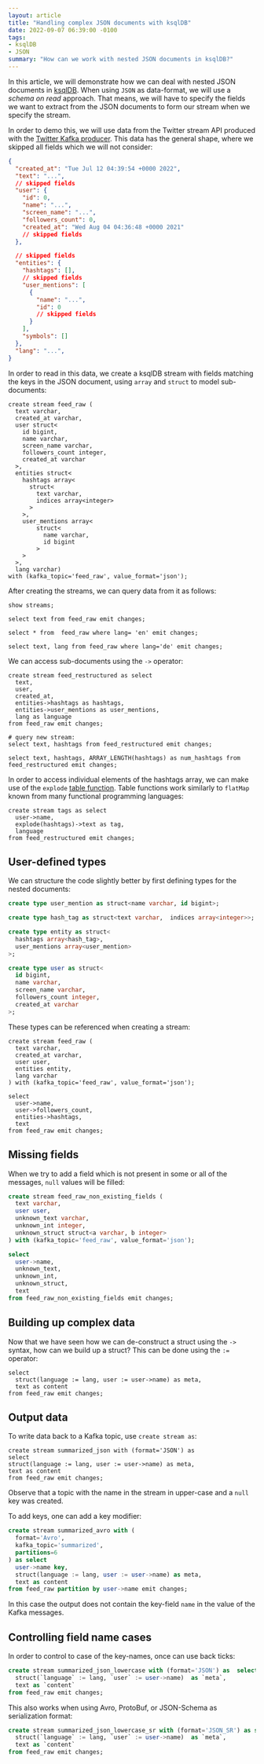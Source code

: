 ```yaml
---
layout: article
title: "Handling complex JSON documents with ksqlDB"
date: 2022-09-07 06:39:00 -0100
tags:
- ksqlDB
- JSON
summary: "How can we work with nested JSON documents in ksqlDB?"
---
```


In this article, we will demonstrate how we can deal with nested JSON documents in [ksqlDB](https://ksqldb.io/).
When using `JSON` as data-format, we will use a *schema on read*  approach.
That means, we will have to specify the fields we want to extract from the JSON documents to form our stream when we specify the stream.

In order to demo this, we will use data from the Twitter stream API produced with the [Twitter Kafka producer](https://github.com/christophschubert/twitter-producer).
This data has the general shape, where we skipped all fields which we will not consider:

```json
{
  "created_at": "Tue Jul 12 04:39:54 +0000 2022",
  "text": "...",
  // skipped fields
  "user": {
    "id": 0,
    "name": "...",
    "screen_name": "...",
    "followers_count": 0,
    "created_at": "Wed Aug 04 04:36:48 +0000 2021"
    // skipped fields
  },

  // skipped fields
  "entities": {
    "hashtags": [],
    // skipped fields
    "user_mentions": [
      {
        "name": "...",
        "id": 0
        // skipped fields
      }
    ],
    "symbols": []
  },
  "lang": "...",
}
```
In order to read in this data, we create a ksqlDB stream with fields matching the keys in the JSON document, using `array` and `struct` to model sub-documents:

```  
create stream feed_raw (  
  text varchar,  
  created_at varchar,  
  user struct<
    id bigint,
    name varchar,   
    screen_name varchar,   
    followers_count integer,   
    created_at varchar  
  >,  
  entities struct<
    hashtags array<
      struct<
        text varchar,
        indices array<integer>  
      >
    >,
    user_mentions array<  
        struct<
          name varchar,
          id bigint  
        >
    >
  >,
  lang varchar)
with (kafka_topic='feed_raw', value_format='json');  
```
After creating the streams, we can query data from it as follows:
```
show streams;  

select text from feed_raw emit changes;  

select * from  feed_raw where lang= 'en' emit changes;  

select text, lang from feed_raw where lang='de' emit changes;  
```
We can access sub-documents using the `->` operator:
```
create stream feed_restructured as select  
  text,  
  user,  
  created_at,  
  entities->hashtags as hashtags,  
  entities->user_mentions as user_mentions,  
  lang as language
from feed_raw emit changes;  

# query new stream:  
select text, hashtags from feed_restructured emit changes;  

select text, hashtags, ARRAY_LENGTH(hashtags) as num_hashtags from feed_restructured emit changes;  
```
In order to access individual elements of the hashtags array, we can make use of the `explode` [table function](https://docs.ksqldb.io/en/latest/developer-guide/ksqldb-reference/table-functions/).
Table functions work similarly to `flatMap` known from many functional programming languages:
```
create stream tags as select
  user->name,
  explode(hashtags)->text as tag,
  language
from feed_restructured emit changes;  
```

## User-defined types

We can structure the code slightly better by first defining types for the nested documents:
```sql  
create type user_mention as struct<name varchar, id bigint>;  

create type hash_tag as struct<text varchar,  indices array<integer>>;  

create type entity as struct<
  hashtags array<hash_tag>,
  user_mentions array<user_mention>
>;  

create type user as struct<
  id bigint,   
  name varchar,   
  screen_name varchar,   
  followers_count integer,   
  created_at varchar  
>;  
```
These types can be referenced when creating a stream:
```
create stream feed_raw (  
  text varchar,  
  created_at varchar,  
  user user,  
  entities entity,  
  lang varchar
) with (kafka_topic='feed_raw', value_format='json');  

select
  user->name,
  user->followers_count,
  entities->hashtags,
  text
from feed_raw emit changes;  
```

## Missing fields
When we try to add a field which is not present in some or all of the messages, `null` values will be filled:  
```sql  
create stream feed_raw_non_existing_fields (  
  text varchar,  
  user user,
  unknown_text varchar,  
  unknown_int integer,  
  unknown_struct struct<a varchar, b integer>
) with (kafka_topic='feed_raw', value_format='json');  

select
  user->name,
  unknown_text,
  unknown_int,
  unknown_struct,
  text
from feed_raw_non_existing_fields emit changes;  
```  

## Building up complex data
Now that we have seen how we can de-construct a struct using the `->` syntax, how can we build up a struct?
This can be done using the `:=` operator:

```  
select
  struct(language := lang, user := user->name) as meta,  
  text as content  
from feed_raw emit changes;  
```
<!-- Think about adding types here? -->
## Output data
To write data back to a Kafka topic, use `create stream as`:
```
create stream summarized_json with (format='JSON') as  
select  
struct(language := lang, user := user->name) as meta,  
text as content  
from feed_raw emit changes;  
```
Observe that a topic with the name in the stream in upper-case and a `null` key was created.   

To add keys, one can add a key modifier:  
```sql  
create stream summarized_avro with (
  format='Avro',
  kafka_topic='summarized',
  partitions=6
) as select  
  user->name key,  
  struct(language := lang, user := user->name) as meta,  
  text as content  
from feed_raw partition by user->name emit changes;  
```  
In this case the output does not contain the key-field `name` in the value of the Kafka messages.  
<!-- // insert screnshot   -->

## Controlling field name cases
In order to control to case of the key-names, once can use back ticks:  
```sql  
create stream summarized_json_lowercase with (format='JSON') as  select  
  struct(`language` := lang, `user` := user->name)  as `meta`,  
  text as `content`  
from feed_raw emit changes;  
```  
This also works when using Avro, ProtoBuf, or JSON-Schema as serialization format:
```sql
create stream summarized_json_lowercase_sr with (format='JSON_SR') as select  
  struct(`language` := lang, `user` := user->name)  as `meta`,  
  text as `content`  
from feed_raw emit changes;
```

<!--
Bonus queries which don'st fit into the flow
```
  create table language_counts as select language, count(*) as count from  FEED_RESTRUCTURED group by  LANGUAGE emit changes;  
describe language_counts;  

select * from language_counts emit changes;  

select lcase(tag), count(*) from tags window tumbling (size 20 seconds) group by lcase(tag) emit changes;  

  create table language_descriptions (rowkey varchar  key, name varchar) with (kafka_topic='lang_table', value_format='json', partitions=1);  

insert into language_descriptions values ('de', 'Deutsch');  
insert into language_descriptions values ('en', 'Englisch');  
insert into language_descriptions values ('ru', 'Russisch');  


create table language_count_enriched with (kafka_topic='lce', value_format='json') as select d.name, c.count from LANGUAGE_COUNTS c inner join  LANGUAGE_DESCRIPTIONS d on c.rowkey = d.rowkey   emit changes;  

```   -->

